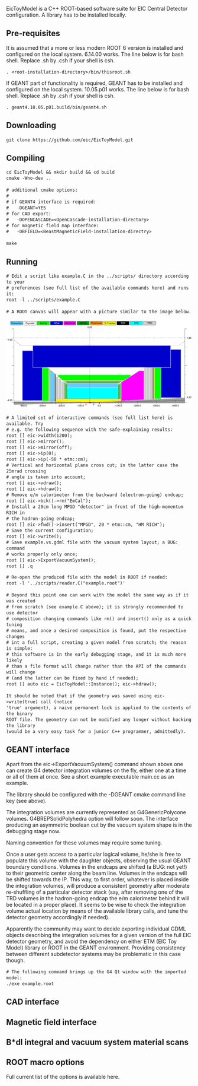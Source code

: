 
  EicToyModel is a C++ ROOT-based software suite for EIC Central Detector 
configuration. A library has to be installed locally.  

Pre-requisites
--------------

It is assumed that a more or less modern ROOT 6 version is installed and configured 
on the local system. 6.14.00 works. The line below is for bash shell. Replace .sh
by .csh if your shell is csh.

```
. <root-installation-directory>/bin/thisroot.sh
```

If GEANT part of functionality is required, GEANT has to be installed and configured
on the local system. 10.05.p01 works. The line below is for bash shell. Replace .sh
by .csh if your shell is csh.


```
. geant4.10.05.p01.build/bin/geant4.sh
```

Downloading
-----------

```
git clone https://github.com/eic/EicToyModel.git
```

Compiling
---------

```
cd EicToyModel && mkdir build && cd build
cmake -Wno-dev ..

# additional cmake options:
#
# if GEANT4 interface is required:
#   -DGEANT=YES
# for CAD export:
#   -DOPENCASCADE=<OpenCascade-installation-directory>
# for magnetic field map interface:
#   -DBFIELD=<BeastMagneticField-installation-directry>

make 
```

Running
-------
  
```
# Edit a script like example.C in the ../scripts/ directory according to your 
# preferences (see full list of the available commands here) and runs it:
root -l ../scripts/example.C

# A ROOT canvas will appear with a picture similar to the image below.
```

![](doc/sandbox.root.png)

```
# A limited set of interactive commands (see full list here) is available. Try 
# e.g. the following sequence with the safe-explaining results: 
root [] eic->width(1200); 
root [] eic->mirror();
root [] eic->mirror(off);
root [] eic->ip(0);
root [] eic->ip(-50 * etm::cm);
# Vertical and horizontal plane cross cut; in the latter case the 25mrad crossing 
# angle is taken into account; 
root [] eic->vdraw();
root [] eic->hdraw();
# Remove e/m calorimeter from the backward (electron-going) endcap;
root [] eic->bck()->rm("EmCal");
# Install a 20cm long MPGD "detector" in front of the high-momentum RICH in 
# the hadron-going endcap;
root [] eic->fwd()->insert("MPGD", 20 * etm::cm, "HM RICH");
# Save the current configuration;
root [] eic->write();
# Save example.vs.gdml file with the vacuum system layout; a BUG: command 
# works properly only once; 
root [] eic->ExportVacuumSystem();
root [] .q
```

```
# Re-open the produced file with the model in ROOT if needed:
root -l '../scripts/reader.C("example.root")'

# Beyond this point one can work with the model the same way as if it was created 
# from scratch (see example.C above); it is strongly recommended to use detector 
# composition changing commands like rm() and insert() only as a quick tuning 
# means, and once a desired composition is found, put the respective changes
# int a full script, creating a given model from scratch; the reason is simple:
# this software is in the early debugging stage, and it is much more likely 
# than a file format will change rather than the API of the commands will change 
# (and the latter can be fixed by hand if needed);
root [] auto eic = EicToyModel::Instance(); eic->hdraw();

It should be noted that if the geometry was saved using eic->write(true) call (notice
'true' argument), a naive permanent lock is applied to the contents of the binary 
ROOT file. The geometry can not be modified any longer without hacking the library
(would be a very easy task for a junior C++ programmer, admittedly).
```

GEANT interface
---------------

Apart from the eic->ExportVacuumSystem() command shown above one can create G4 
detector integration volumes on the fly, either one at a time or all of them at 
once. See a short example executable main.cc as an example. 

The library should be configured with the -DGEANT cmake command line key (see above).


The integration volumes are currently represented as G4GenericPolycone volumes.
G4BREPSolidPolyhedra option will follow soon. The interface producing an asymmetric
boolean cut by the vacuum system shape is in the debugging stage now.

Naming convention for these volumes may require some tuning.

Once a user gets access to a particular logical volume, he/she is free to populate 
this volume with the daughter objects, observing the usual GEANT boundary conditions.
Volumes in the endcaps are shifted (a BUG: not yet!) to their geometric center along
the beam line. Volumes in the endcaps will be shifted towards the IP. This way, to 
first order, whatever is placed inside the integration volumes, will produce a 
consistent geometry after moderate re-shuffling of a particular detector stack (say, 
after removing one of the TRD volumes in the hadron-going endcap the e/m calorimeter
behind it will be located in a proper place). It seems to be wise to check the 
integration volume actual location by means of the available library calls, and 
tune the detector geometry accordingly if needed).

Apparently the community may want to decide exporting individual GDML objects
describing the integration volumes for a given version of the full EIC detector
geometry, and avoid the dependency on either ETM (EIC Toy Model) library or ROOT in 
the GEANT environment. Providing consistency between different subdetector systems
may be problematic in this case though.

```
# The following command brings up the G4 Qt window with the imported model:
./exe example.root
```

CAD interface
-------------


Magnetic field interface
------------------------


B*dl integral and vacuum system material scans
---------------------------------------------- 


ROOT macro options
------------------

Full current list of the options is available here.